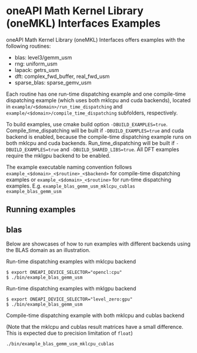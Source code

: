 # oneAPI Math Kernel Library (oneMKL) Interfaces Examples 
oneAPI Math Kernel Library (oneMKL) Interfaces offers examples with the following routines: 
- blas: level3/gemm_usm  
- rng: uniform_usm  
- lapack: getrs_usm
- dft: complex_fwd_buffer, real_fwd_usm
- sparse_blas: sparse_gemv_usm

Each routine has one run-time dispatching example and one compile-time dispatching example (which uses both mklcpu and cuda backends), located in `example/<$domain>/run_time_dispatching` and `example/<$domain>/compile_time_dispatching` subfolders, respectively.

To build examples, use cmake build option `-DBUILD_EXAMPLES=true`.  
Compile_time_dispatching will be built if `-DBUILD_EXAMPLES=true` and cuda backend is enabled, because the compile-time dispatching example runs on both mklcpu and cuda backends.
Run_time_dispatching will be built if `-DBUILD_EXAMPLES=true` and `-DBUILD_SHARED_LIBS=true`.
All DFT examples require the mklgpu backend to be enabled.

The example executable naming convention follows `example_<$domain>_<$routine>_<$backend>` for compile-time dispatching examples 
  or `example_<$domain>_<$routine>` for run-time dispatching examples. 
  E.g. `example_blas_gemm_usm_mklcpu_cublas `  `example_blas_gemm_usm`

## Running examples
  
## blas

Below are showcases of how to run examples with different backends using the BLAS domain as an illustration.

Run-time dispatching examples with mklcpu backend
```
$ export ONEAPI_DEVICE_SELECTOR="opencl:cpu"
$ ./bin/example_blas_gemm_usm
```
Run-time dispatching examples with mklgpu backend
```
$ export ONEAPI_DEVICE_SELECTOR="level_zero:gpu"
$ ./bin/example_blas_gemm_usm
```
Compile-time dispatching example with both mklcpu and cublas backend

(Note that the mklcpu and cublas result matrices have a small difference. This is expected due to precision limitation of `float`)
```
./bin/example_blas_gemm_usm_mklcpu_cublas
```
